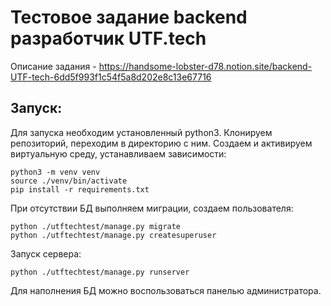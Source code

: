 # Тестовое задание backend разработчик UTF.tech
Описание задания - https://handsome-lobster-d78.notion.site/backend-UTF-tech-6dd5f993f1c54f5a8d202e8c13e67716

## Запуск:
Для запуска необходим установленный python3. Клонируем репозиторий, переходим в директорию с ним.
Создаем и активируем виртуальную среду, устанавливаем зависимости:
```
python3 -m venv venv
source ./venv/bin/activate
pip install -r requirements.txt
```

При отсутствии БД выполняем миграции, создаем пользователя:
```
python ./utftechtest/manage.py migrate
python ./utftechtest/manage.py createsuperuser
```

Запуск сервера:
```
python ./utftechtest/manage.py runserver
```

Для наполнения БД можно воспользоваться панелью администратора.